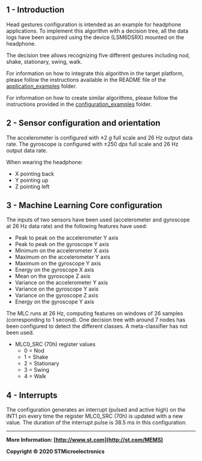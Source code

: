 ## 1 - Introduction

Head gestures configuration is intended as an example for headphone applications.
To implement this algorithm with a decision tree, all the data logs have been acquired using the device (LSM6DSRX) mounted on the headphone.

The decision tree allows recognizing five different gestures including nod, shake, stationary, swing, walk.

For information on how to integrate this algorithm in the target platform, please follow the instructions available in the README file of the [application_examples]( https://github.com/STMicroelectronics/STMems_Machine_Learning_Core/tree/master/application_examples ) folder. 

For information on how to create similar algorithms, please follow the instructions provided in the [configuration_examples]( https://github.com/STMicroelectronics/STMems_Machine_Learning_Core/tree/master/configuration_examples ) folder. 


## 2 - Sensor configuration and orientation

The accelerometer is configured with ±2 *g* full scale and 26 Hz output data rate.
The gyroscope is configured with ±250 *dps* full scale and 26 Hz output data rate.

When wearing the headphone:

- X pointing back
- Y pointing up 
- Z pointing left


## 3 - Machine Learning Core configuration

The inputs of two sensors have been used (accelerometer and gyroscope at 26 Hz data rate) and the following features have used: 

- Peak to peak on the accelerometer Y axis
- Peak to peak on the gyroscope Y axis
- Minimum on the accelerometer X axis
- Maximum on the accelerometer Y axis
- Maximum on the gyroscope Y axis
- Energy on the gyroscope X axis
- Mean on the gyroscope Z axis
- Variance on the accelerometer Y axis
- Variance on the gyroscope Y axis
- Variance on the gyroscope Z axis
- Energy on the gyroscope Y axis

The MLC runs at 26 Hz, computing features on windows of 26 samples (corresponding to 1 second).
One decision tree with around 7 nodes has been configured to detect the different classes.
A meta-classifier has not been used.  

- MLC0_SRC (70h) register values
  - 0 = Nod
  - 1 = Shake
  - 2 = Stationary
  - 3 = Swing
  - 4 = Walk


## 4 - Interrupts

The configuration generates an interrupt (pulsed and active high) on the INT1 pin every time the register MLC0_SRC (70h) is updated with a new value. The duration of the interrupt pulse is 38.5 ms in this configuration.

------

**More Information: [http://www.st.com](http://st.com/MEMS)**

**Copyright © 2020 STMicroelectronics**